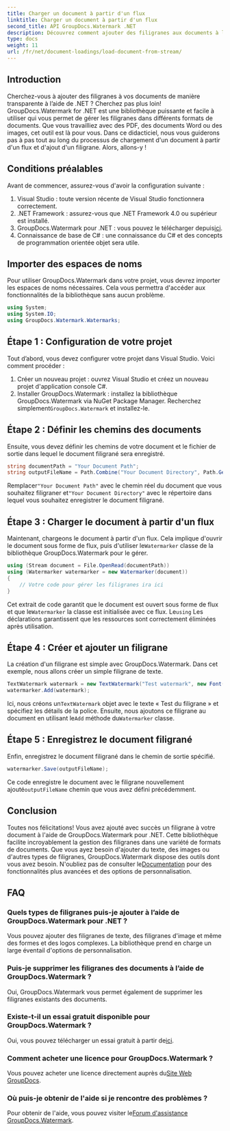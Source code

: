```yaml
---
title: Charger un document à partir d'un flux
linktitle: Charger un document à partir d'un flux
second_title: API GroupDocs.Watermark .NET
description: Découvrez comment ajouter des filigranes aux documents à l'aide de GroupDocs.Watermark pour .NET avec ce guide. Parfait pour les développeurs cherchant à améliorer la sécurité des documents.
type: docs
weight: 11
url: /fr/net/document-loadings/load-document-from-stream/
---
```

## Introduction
Cherchez-vous à ajouter des filigranes à vos documents de manière transparente à l’aide de .NET ? Cherchez pas plus loin! GroupDocs.Watermark for .NET est une bibliothèque puissante et facile à utiliser qui vous permet de gérer les filigranes dans différents formats de documents. Que vous travailliez avec des PDF, des documents Word ou des images, cet outil est là pour vous. Dans ce didacticiel, nous vous guiderons pas à pas tout au long du processus de chargement d'un document à partir d'un flux et d'ajout d'un filigrane. Alors, allons-y !
## Conditions préalables
Avant de commencer, assurez-vous d'avoir la configuration suivante :
1. Visual Studio : toute version récente de Visual Studio fonctionnera correctement.
2. .NET Framework : assurez-vous que .NET Framework 4.0 ou supérieur est installé.
3.  GroupDocs.Watermark pour .NET : vous pouvez le télécharger depuis[ici](https://releases.groupdocs.com/Watermark/net/).
4. Connaissance de base de C# : une connaissance du C# et des concepts de programmation orientée objet sera utile.

## Importer des espaces de noms
Pour utiliser GroupDocs.Watermark dans votre projet, vous devrez importer les espaces de noms nécessaires. Cela vous permettra d'accéder aux fonctionnalités de la bibliothèque sans aucun problème.
```csharp
using System;
using System.IO;
using GroupDocs.Watermark.Watermarks;
```
## Étape 1 : Configuration de votre projet
Tout d’abord, vous devez configurer votre projet dans Visual Studio. Voici comment procéder :
1. Créer un nouveau projet : ouvrez Visual Studio et créez un nouveau projet d'application console C#.
2.  Installer GroupDocs.Watermark : installez la bibliothèque GroupDocs.Watermark via NuGet Package Manager. Recherchez simplement`GroupDocs.Watermark` et installez-le.
## Étape 2 : Définir les chemins des documents
Ensuite, vous devez définir les chemins de votre document et le fichier de sortie dans lequel le document filigrané sera enregistré.
```csharp
string documentPath = "Your Document Path";
string outputFileName = Path.Combine("Your Document Directory", Path.GetFileName(documentPath));
```
 Remplacer`"Your Document Path"` avec le chemin réel du document que vous souhaitez filigraner et`"Your Document Directory"` avec le répertoire dans lequel vous souhaitez enregistrer le document filigrané.
## Étape 3 : Charger le document à partir d'un flux
Maintenant, chargeons le document à partir d'un flux. Cela implique d'ouvrir le document sous forme de flux, puis d'utiliser le`Watermarker` classe de la bibliothèque GroupDocs.Watermark pour le gérer.
```csharp
using (Stream document = File.OpenRead(documentPath))
using (Watermarker watermarker = new Watermarker(document))
{
    // Votre code pour gérer les filigranes ira ici
}
```
 Cet extrait de code garantit que le document est ouvert sous forme de flux et que le`Watermarker` la classe est initialisée avec ce flux. Le`using` Les déclarations garantissent que les ressources sont correctement éliminées après utilisation.
## Étape 4 : Créer et ajouter un filigrane
La création d'un filigrane est simple avec GroupDocs.Watermark. Dans cet exemple, nous allons créer un simple filigrane de texte.
```csharp
TextWatermark watermark = new TextWatermark("Test watermark", new Font("Arial", 12));
watermarker.Add(watermark);
```
 Ici, nous créons un`TextWatermark` objet avec le texte « Test du filigrane » et spécifiez les détails de la police. Ensuite, nous ajoutons ce filigrane au document en utilisant le`Add` méthode du`Watermarker` classe.
## Étape 5 : Enregistrez le document filigrané
Enfin, enregistrez le document filigrané dans le chemin de sortie spécifié.
```csharp
watermarker.Save(outputFileName);
```
 Ce code enregistre le document avec le filigrane nouvellement ajouté`outputFileName` chemin que vous avez défini précédemment.

## Conclusion
Toutes nos félicitations! Vous avez ajouté avec succès un filigrane à votre document à l'aide de GroupDocs.Watermark pour .NET. Cette bibliothèque facilite incroyablement la gestion des filigranes dans une variété de formats de documents. Que vous ayez besoin d'ajouter du texte, des images ou d'autres types de filigranes, GroupDocs.Watermark dispose des outils dont vous avez besoin. N'oubliez pas de consulter le[Documentation](https://reference.groupdocs.com/Watermark/net/) pour des fonctionnalités plus avancées et des options de personnalisation.
## FAQ
### Quels types de filigranes puis-je ajouter à l’aide de GroupDocs.Watermark pour .NET ?
Vous pouvez ajouter des filigranes de texte, des filigranes d'image et même des formes et des logos complexes. La bibliothèque prend en charge un large éventail d'options de personnalisation.
### Puis-je supprimer les filigranes des documents à l’aide de GroupDocs.Watermark ?
Oui, GroupDocs.Watermark vous permet également de supprimer les filigranes existants des documents.
### Existe-t-il un essai gratuit disponible pour GroupDocs.Watermark ?
 Oui, vous pouvez télécharger un essai gratuit à partir de[ici](https://releases.groupdocs.com/).
### Comment acheter une licence pour GroupDocs.Watermark ?
Vous pouvez acheter une licence directement auprès du[Site Web GroupDocs](https://purchase.groupdocs.com/buy).
### Où puis-je obtenir de l'aide si je rencontre des problèmes ?
 Pour obtenir de l'aide, vous pouvez visiter le[Forum d'assistance GroupDocs.Watermark](https://forum.groupdocs.com/c/watermark/19).